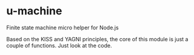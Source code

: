 # u-machine

Finite state machine micro helper for Node.js

Based on the <abbr tytle="Keep it simple, stupid">KISS</abbr> and <abbr tytle="You aren't gonna need it">YAGNI</abbr> principles, the core of this module is just a couple of functions. Just look at the code.